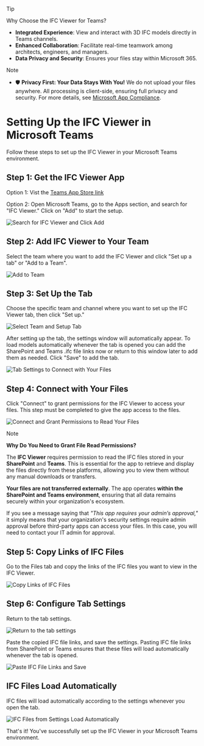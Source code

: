 > [!TIP]  
> Why Choose the IFC Viewer for  Teams?
> - **Integrated Experience**: View and interact with 3D IFC models directly in Teams channels.  
> - **Enhanced Collaboration**: Facilitate real-time teamwork among architects, engineers, and managers.  
> - **Data Privacy and Security**: Ensures your files stay within Microsoft 365.  

> [!Note]
> - 🛡️ **Privacy First: Your Data Stays With You!** We do not upload your files anywhere. All processing is client-side, ensuring full privacy and security. For more details, see [Microsoft App Compliance](https://learn.microsoft.com/en-us/microsoft-365-app-certification/teams/flinker-gmbh-open-ifc-viewer?pivots=general).

# Setting Up the IFC Viewer in Microsoft Teams

Follow these steps to set up the IFC Viewer in your Microsoft Teams environment.

## Step 1: Get the IFC Viewer App
Option 1: Vist the [Teams App Store link](https://teams.microsoft.com/l/app/828163ae-0b22-445f-85c6-5768b56dfa4e?source=app-details-dialog)

Option 2: Open Microsoft Teams, go to the Apps section, and search for "IFC Viewer." Click on "Add" to start the setup.

![Search for IFC Viewer and Click Add](/_media/teams-apps-search-for-ifc-viewer-and-click-add.png)

## Step 2: Add IFC Viewer to Your Team
Select the team where you want to add the IFC Viewer and click "Set up a tab" or "Add to a Team".

![Add to Team](/_media/teams-apps-add-to-team.png)

## Step 3: Set Up the Tab
Choose the specific team and channel where you want to set up the IFC Viewer tab, then click "Set up."

![Select Team and Setup Tab](/_media/teams-apps-ifc-viewer-select-team-and-setup-tab.png)

After setting up the tab, the settings window will automatically appear. To load models automatically whenever the tab is opened you can add the SharePoint and Teams .ifc file links now or return to this window later to add them as needed. Click "Save" to add the tab.

![Tab Settings to Connect with Your Files](/_media/teams-apps-ifc-viewer-tab-settings-paste-ifc-file-links-and-save.png)

## Step 4: Connect with Your Files
Click "Connect" to grant permissions for the IFC Viewer to access your files. This step must be completed to give the app access to the files.

![Connect and Grant Permissions to Read Your Files](/_media/teams-apps-ifc-viewer-click-connect-and-grant-permissions-to-read-your-files.png)


> [!Note]
> **Why Do You Need to Grant File Read Permissions?**
> 
> The **IFC Viewer** requires permission to read the IFC files stored in your **SharePoint** and **Teams**. This is essential for the app to retrieve and display the files directly from these platforms, allowing you to view them without any manual downloads or transfers.
> 
> **Your files are not transferred externally**. The app operates **within the SharePoint and Teams environment**, ensuring that all data remains securely within your organization's ecosystem.
> 
> If you see a message saying that _"This app requires your admin’s approval,"_ it simply means that your organization's security settings require admin approval before third-party apps can access your files. In this case, you will need to contact your IT admin for approval.

## Step 5: Copy Links of IFC Files
Go to the Files tab and copy the links of the IFC files you want to view in the IFC Viewer.

![Copy Links of IFC Files](/_media/teams-apps-ifc-viewer-in-files-tab-copy-links-of-ifc-files.png)

## Step 6: Configure Tab Settings
Return to the tab settings.

![Return to the tab settings](/_media/teams-apps-ifc-viewer-tab-settings-to-connect-with-your-files.png)

Paste the copied IFC file links, and save the settings. Pasting IFC file links from SharePoint or Teams ensures that these files will load automatically whenever the tab is opened.

![Paste IFC File Links and Save](/_media/teams-apps-ifc-viewer-tab-settings-paste-ifc-file-links-and-save.png)

## IFC Files Load Automatically
IFC files will load automatically according to the settings whenever you open the tab.

![IFC Files from Settings Load Automatically](/_media/teams-apps-ifc-viewer-ifc-files-from-settings-load-automatically.png)

That's it! You've successfully set up the IFC Viewer in your Microsoft Teams environment.
